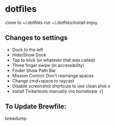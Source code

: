 # dotfiles

clone to ~/.dotfiles
run ~/.dotfiles/install
enjoy

## Changes to settings

- Dock to the left
- Hide/Show Dock
- Tap to klick (or whatever that was called)
- Three finger swipe (in accessibility)
- Finder Show Path Bar
- Mission Control: Don't rearrange spaces
- Change cmd+space to raycast
- Disable screenshot shortcuts to use clean shot x
- Install Tinkertools manually (no homebrew :()

## To Update Brewfile:

brewdump
